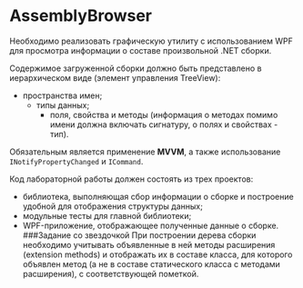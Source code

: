 # AssemblyBrowser
Необходимо реализовать графическую утилиту с использованием WPF для просмотра информации о составе произвольной .NET сборки. 

Содержимое загруженной сборки должно быть представлено в иерархическом виде (элемент управления TreeView):
- пространства имен; 
  - типы данных;
    - поля, свойства и методы (информация о методах помимо имени должна включать сигнатуру, о полях и свойствах - тип).
    
Обязательным является применение **MVVM**, а также использование `INotifyPropertyChanged` и `ICommand`.

Код лабораторной работы должен состоять из трех проектов:
- библиотека, выполняющая сбор информации о сборке и построение удобной для отображения структуры данных;
- модульные тесты для главной библиотеки;
- WPF-приложение, отображающее полученные данные о сборке.
###Задание со звездочкой
При построении дерева сборки необходимо учитывать объявленные в ней методы расширения (extension methods) и отображать их в составе класса, для которого объявлен метод (а не в составе статического класса с методами расширения), с соответствующей пометкой.

